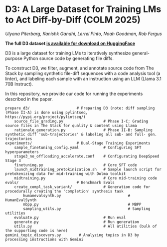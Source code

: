 # D3: A Large Dataset for Training LMs to Act Diff-by-Diff (COLM 2025)
*Ulyana Piterbarg, Kanishk Gandhi, Lerrel Pinto, Noah Goodman, Rob Fergus*

**The full D3 dataset [is available for download on HuggingFace](https://huggingface.co/datasets/upiter/d3)**

D3 is a large dataset for training LMs to iteratively synthesize general-purpose Python source code by generating file diffs.

To construct D3, we filter, augment, and annotate source code from The Stack by sampling synthetic file-diff sequences with a code analysis tool (a linter), and labeling each sample with an instruction using an LLM (Llama 3.1 70B Instruct). 

In this repository, we provide our code for running the experiments described in the paper.

```
prepare_d3/                     # Preparing D3 (note: diff sampling (Phase II-A) is done using pylintseq, https://pypi.org/project/pylintseq/)        
	source_file_grading.py                  # Phase I-C: Grading source files in The Stack for quality & content using Llama 
	rationale_generation.py                 # Phase II-B: Sampling synthetic diff 'sub-trajectories' & labeling all sub- and full- gen. trajectories
experiments/                    # Dual-Stage Training Experiments
	sample_finetuning_config.yaml           # Configuring SFT hyperparameters
	stage3_no_offloading_accelerate.conf    # Configurating DeepSpeed Stage 3
	finetuning.py                           # Core SFT code
	launch_midtraining_pretokinization.sh   # Sample launch script for pretokenizing data for mid-training with Dolma toolkit
	midtraining.py                          # Core mid-training code
evals/                          # Benchmark Evals
	create_compl_task_variant/              # Generation code for procedurally creating the 'completion' synthesis task
		humanevalsynth.py                              # HumanEvalSynth
		mbpp.py                                        # MBPP
		sampling_utils.py                              # Sampling utilities
	evaluate.py                             # Run eval
	generate.py                             # Run generation
	utils.py                                # All utilities (bulk of the supporting code is here)
gemini_topic_discovery.py        # Analyzing topics in D3 by processing instructions with Gemini
```
